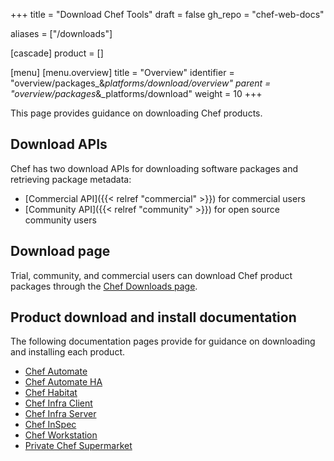 +++
title = "Download Chef Tools"
draft = false
gh_repo = "chef-web-docs"

aliases = ["/downloads"]

[cascade]
  product = []

[menu]
  [menu.overview]
    title = "Overview"
    identifier = "overview/packages_&_platforms/download/overview"
    parent = "overview/packages_&_platforms/download"
    weight = 10
+++

This page provides guidance on downloading Chef products.

## Download APIs

Chef has two download APIs for downloading software packages and retrieving package metadata:

- [Commercial API]({{< relref "commercial" >}}) for commercial users
- [Community API]({{< relref "community" >}}) for open source community users

## Download page

Trial, community, and commercial users can download Chef product packages through the [Chef Downloads page](https://www.chef.io/downloads).

## Product download and install documentation

The following documentation pages provide for guidance on downloading and installing each product.

- [Chef Automate](/automate/install/)
- [Chef Automate HA](/automate/ha/)
- [Chef Habitat](/habitat/install_habitat/)
- [Chef Infra Client](/install_bootstrap/)
- [Chef Infra Server](/server/install_server/)
- [Chef InSpec](/inspec/install/)
- [Chef Workstation](/workstation/install_workstation/)
- [Private Chef Supermarket](/supermarket/install_supermarket/)
